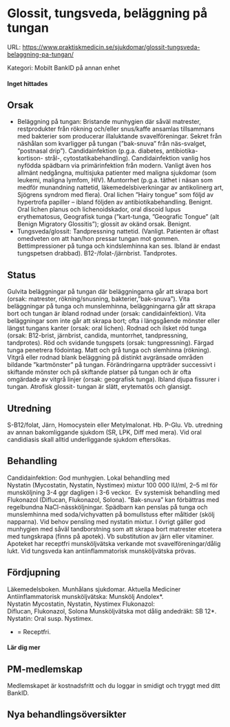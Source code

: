# Glossit, tungsveda, beläggning på tungan

URL: https://www.praktiskmedicin.se/sjukdomar/glossit-tungsveda-belaggning-pa-tungan/



Kategori: Mobilt BankID på annan enhet

#### Inget hittades

## Orsak

* Beläggning på tungan: Bristande munhygien där såväl matrester, restprodukter från rökning och/eller snus/kaffe ansamlas tillsammans med bakterier som producerar illaluktande svavelföreningar. Sekret från näshålan som kvarligger på tungan (”bak-snuva” från näs-svalget, ”postnasal drip”). Candidainfektion (p.g.a. diabetes, antibiotika- kortison- strål-, cytostatikabehandling). Candidainfektion vanlig hos nyfödda spädbarn via primärinfektion från modern. Vanligt även hos allmänt nedgångna, multisjuka patienter med maligna sjukdomar (som leukemi, maligna lymfom, HIV). Muntorrhet (p.g.a. täthet i näsan som medför munandning nattetid, läkemedelsbiverkningar av antikolinerg art, Sjögrens syndrom med flera).
Oral lichen ”Hairy tongue” som följd av hypertrofa papiller – ibland följden av antibiotikabehandling. Benignt.
Oral lichen planus och lichenoidskador, oral discoid lupus erythematosus,
Geografisk tunga (”kart-tunga, ”Geografic Tongue” (alt Benign Migratory Glossitis”); glossit av okänd orsak. Benignt.
* Tungsveda/glossit: Tandpressning nattetid. (Vanligt. Patienten är oftast omedveten om att han/hon pressar tungan mot gommen. Bettimpressioner på tunga och kindslemhinna kan ses. Ibland är endast tungspetsen drabbad). B12-/folat-/järnbrist. Tandprotes.

## Status

Gulvita beläggningar på tungan där beläggningarna går att skrapa bort (orsak: matrester, rökning/snusning, bakterier,”bak-snuva”).
Vita beläggningar på tunga och munslemhinna, beläggningarna går att skrapa bort och tungan är ibland rodnad under (orsak: candidainfektion).
Vita beläggningar som inte går att skrapa bort; ofta i längsgående mönster eller längst tungans kanter (orsak: oral lichen).
Rodnad och ilsket röd tunga (orsak: B12-brist, järnbrist, candida, muntorrhet, tandpressning, tandprotes).
Röd och svidande tungspets (orsak: tungpressning).
Färgad tunga penetrera födointag. Matt och grå tunga och slemhinna (rökning).
Vitgrå eller rodnad blank beläggning på distinkt avgränsade områden bildande ”kartmönster” på tungan. Förändringarna uppträder successivt i skiftande mönster och på skiftande platser på tungan och är ofta omgärdade av vitgrå linjer (orsak: geografisk tunga). Ibland djupa fissurer i tungan.
Atrofisk glossit- tungan är slätt, erytematös och glansigt.

## Utredning

S-B12/folat, Järn, Homocystein eller Metylmalonat. Hb. P-Glu. Vb. utredning av annan bakomliggande sjukdom (SR, LPK, Diff med mera).
Vid oral candidiasis skall alltid underliggande sjukdom eftersökas.

## Behandling

Candidainfektion: God munhygien. Lokal behandling med Nystatin (Mycostatin, Nystatin, Nystimex) mixtur 100 000 IU/ml, 2–5 ml för munsköljning 3-4 ggr dagligen i 3-6 veckor.  Ev systemisk behandling med Flukonazol (Diflucan, Flukonazol, Solona).
”Bak-snuva” kan förbättras med regelbundna NaCl-nässköljningar.
Spädbarn kan penslas på tunga och munslemhinna med soda/vichyvatten på bomullstuss efter måltider (skölj napparna). Vid behov pensling med nystatin mixtur.
I övrigt gäller god munhygien med såväl tandborstning som att skrapa bort matrester etcetera med tungskrapa (finns på apotek). Vb substitution av järn eller vitaminer. Apoteket har receptfri munsköljvätska verkande mot svavelföreningar/dålig lukt. Vid tungsveda kan antiinflammatorisk munsköljvätska prövas.

## Fördjupning

Läkemedelsboken. Munhålans sjukdomar.
Aktuella Mediciner
Antiinflammatorisk munsköljvätska: Munskölj Andolex*.
Nystatin Mycostatin, Nystatin, Nystimex
Flukonazol: Diflucan, Flukonazol, Solona
Munsköljvätska mot dålig andedräkt: SB 12*.
Nystatin: Oral susp. Nystimex.
* = Receptfri.

#### Lär dig mer

## PM-medlemskap

Medlemskapet är kostnadsfritt och du loggar in smidigt och tryggt med ditt BankID.

## Nya behandlingsöversikter


